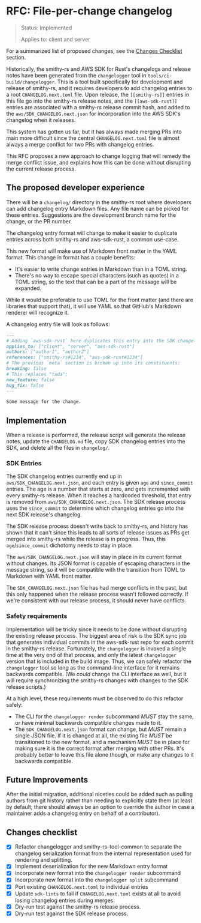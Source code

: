 RFC: File-per-change changelog
==============================

> Status: Implemented
>
> Applies to: client and server

For a summarized list of proposed changes, see the [Changes Checklist] section.

Historically, the smithy-rs and AWS SDK for Rust's changelogs and release notes have been
generated from the `changelogger` tool in `tools/ci-build/changelogger`. This is a tool built
specifically for development and release of smithy-rs, and it requires developers to add
changelog entries to a root `CHANGELOG.next.toml` file. Upon release, the `[[smithy-rs]]` entries
in this file go into the smithy-rs release notes, and the `[[aws-sdk-rust]]` entries are associated
with a smithy-rs release commit hash, and added to the `aws/SDK_CHANGELOG.next.json` for
incorporation into the AWS SDK's changelog when it releases.

This system has gotten us far, but it has always made merging PRs into main more difficult
since the central `CHANGELOG.next.toml` file is almost always a merge conflict for two PRs
with changelog entries.

This RFC proposes a new approach to change logging that will remedy the merge conflict issue,
and explains how this can be done without disrupting the current release process.

The proposed developer experience
---------------------------------

There will be a `changelog/` directory in the smithy-rs root where
developers can add changelog entry Markdown files. Any file name can be picked
for these entries. Suggestions are the development branch name for the
change, or the PR number.

The changelog entry format will change to make it easier to duplicate entries
across both smithy-rs and aws-sdk-rust, a common use-case.

This new format will make use of Markdown front matter in the YAML format.
This change in format has a couple benefits:
- It's easier to write change entries in Markdown than in a TOML string.
- There's no way to escape special characters (such as quotes) in a TOML string,
  so the text that can be a part of the message will be expanded.

While it would be preferable to use TOML for the front matter (and there are libraries
that support that), it will use YAML so that GitHub's Markdown renderer will recognize it.

A changelog entry file will look as follows:

```markdown
---
# Adding `aws-sdk-rust` here duplicates this entry into the SDK changelog.
applies_to: ["client", "server", "aws-sdk-rust"]
authors: ["author1", "author2"]
references: ["smithy-rs#1234", "aws-sdk-rust#1234"]
# The previous `meta` section is broken up into its constituents:
breaking: false
# This replaces "tada":
new_feature: false
bug_fix: false
---

Some message for the change.
```

Implementation
--------------

When a release is performed, the release script will generate the release notes,
update the `CHANGELOG.md` file, copy SDK changelog entries into the SDK,
and delete all the files in `changelog/`.

### SDK Entries

The SDK changelog entries currently end up in `aws/SDK_CHANGELOG.next.json`, and each entry
is given `age` and `since_commit` entries. The age is a number that starts at zero, and gets
incremented with every smithy-rs release. When it reaches a hardcoded threshold, that entry
is removed from `aws/SDK_CHANGELOG.next.json`. The SDK release process uses the `since_commit`
to determine which changelog entries go into the next SDK release's changelog.

The SDK release process doesn't write back to smithy-rs, and history has shown that it
can't since this leads to all sorts of release issues as PRs get merged into smithy-rs
while the release is in progress. Thus, this `age`/`since_commit` dichotomy needs to
stay in place.

The `aws/SDK_CHANGELOG.next.json` will stay in place in its current format without changes.
Its JSON format is capable of escaping characters in the message string, so it will be
compatible with the transition from TOML to Markdown with YAML front matter.

The `SDK_CHANGELOG.next.json` file has had merge conflicts in the past, but this only
happened when the release process wasn't followed correctly. If we're consistent with
our release process, it should never have conflicts.

### Safety requirements

Implementation will be tricky since it needs to be done without disrupting the existing
release process. The biggest area of risk is the SDK sync job that generates individual
commits in the aws-sdk-rust repo for each commit in the smithy-rs release. Fortunately,
the `changelogger` is invoked a single time at the very end of that process, and only
the latest `changelogger` version that is included in the build image. Thus, we can safely
refactor the `changelogger` tool so long as the command-line interface for it remains
backwards compatible. (We _could_ change the CLI interface as well, but it will
require synchronizing the smithy-rs changes with changes to the SDK release scripts.)

At a high level, these requirements must be observed to do this refactor safely:
- The CLI for the `changelogger render` subcommand _MUST_ stay the same, or have minimal
  backwards compatible changes made to it.
- The `SDK_CHANGELOG.next.json` format can change, but _MUST_ remain a single JSON file.
  If it is changed at all, the existing file _MUST_ be transitioned to the new format,
  and a mechanism _MUST_ be in place for making sure it is the correct format after
  merging with other PRs. It's probably better to leave this file alone though, or make
  any changes to it backwards compatible.

Future Improvements
-------------------

After the initial migration, additional niceties could be added such as pulling authors
from git history rather than needing to explicitly state them (at least by default; there
should always be an option to override the author in case a maintainer adds a changelog
entry on behalf of a contributor).

Changes checklist
-----------------

- [x] Refactor changelogger and smithy-rs-tool-common to separate the changelog
      serialization format from the internal representation used for rendering and splitting.
- [x] Implement deserialization for the new Markdown entry format
- [x] Incorporate new format into the `changelogger render` subcommand
- [x] Incorporate new format into the `changelogger split` subcommand
- [x] Port existing `CHANGELOG.next.toml` to individual entries
- [x] Update `sdk-lints` to fail if `CHANGELOG.next.toml` exists at all to avoid losing
      changelog entries during merges.
- [x] Dry-run test against the smithy-rs release process.
- [x] Dry-run test against the SDK release process.

[Changes Checklist]: #changes-checklist
